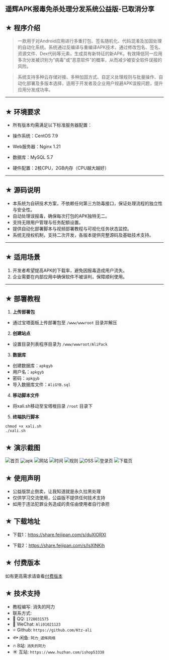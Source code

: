 ## 遥辉APK报毒免杀处理分发系统公益版-已取消分享

## ★ 程序介绍

><p>一款用于对Android应用进行多重打包、签名随机化、代码混淆及加固处理的自动化系统。系统通过反编译与重编译APK技术，通过修改包名、签名、资源文件、Dex代码等元素，生成具有新特征的新APK，有效降低同一应用多次分发被识别为“病毒”或“恶意软件”的概率，从而减少被安全软件误报的风险。</p>

><p>系统支持多种云存储对接、多种加固方式、自定义处理规则与批量操作、自动化部署及多版本选择，适用于开发者及企业用户规避APK误报问题，提升应用分发成功率。</p>

---

## ★ 环境要求

- 所有版本均需满足以下标准服务器配置：

- 操作系统：CentOS 7.9
- Web服务器：Nginx 1.21
- 数据库：MySQL 5.7
- 硬件配置：2核CPU，2GB内存（CPU越大越好）

---

## ★ 源码说明

- 本系统为自研技术方案，不依赖任何第三方防毒接口，保证处理流程的独立性与安全性。
- 自动处理误报毒，确保每次打包的APK独特无二。
- 支持无限用户管理与任务配额设置。
- 提供自动化部署脚本与视频部署教程与可视化任务状态监控。
- 系统无授权机制，支持二次开发，各版本提供完整源码及基础技术支持。

---

## ★ 适用场景

1. 开发者希望提高APK的下载率，避免因报毒造成用户流失。
2. 企业需要在内部应用中确保软件不被误判，保障顺利使用。

---

## ★ 部署教程

1. **上传部署包**  
- 通过宝塔面板上传部署包至 `/www/wwwroot` 目录并解压

2. **创建站点**
- 设置目录列表程序目录为 `/www/wwwroot/AliPack`

3. **数据库**  
- 创建数据库：`apkgyb`
- 用户名：`apkgyb`
- 密码：`apkgyb`
- 导入数据库文件：`AliGYB.sql`

4. **移动脚本文件**
- 将xali.sh移动至宝塔根目录 `/root` 目录下

5. **终端执行脚本**
```
chmod +x xali.sh
./xali.sh

```

## ★ 演示截图

![首页](https://github.com/Ktz-ali/APKMraeds/blob/main/演示图/首页.png)
![apk](https://github.com/Ktz-ali/APKMraeds/blob/main/演示图/apk.png)
![网站](https://github.com/Ktz-ali/APKMraeds/blob/main/演示图/网站.png)
![时间](https://github.com/Ktz-ali/APKMraeds/blob/main/演示图/时间.png)
![规则](https://github.com/Ktz-ali/APKMraeds/blob/main/演示图/规则.png)
![OSS](https://github.com/Ktz-ali/APKMraeds/blob/main/演示图/oss.png)
![登录页](https://github.com/Ktz-ali/APKMraeds/blob/main/演示图/登录页.png)
![下载页](https://github.com/Ktz-ali/APKMraeds/blob/main/演示图/下载页.png)

## ★ 使用声明

- 公益版禁止倒卖，让我知道就是永久拉黑处理
- 仅供学习交流使用，公益版不提供任何技术支持
- 如用于违法犯罪业务造成的责任由使用者自行承担

## ★ 下载地址

- 下载1：https://share.feijipan.com/s/duXlORXl

- 下载2：https://share.feijipan.com/s/lsXlNKih

## ★ 付费版本
如有更高需求请查看[付费版本](https://github.com/Ktz-ali/APKMraeds/blob/main/如有更高需求请看.md)

## ★ 技术支持
- 教程编写: 消失的阿力  
- 联系方式:  
- 📧 QQ: `1728031575`  
- 📱 WeChat: `Ali01021123`
- ⭐️ Github: `https://github.com/Ktz-ali`
- 🐟 闲鱼: `阿力_遥辉网络`
- 🔥 B站: `消失的阿力`
- ☀️ 互站: `https://www.huzhan.com/ishop53338`
